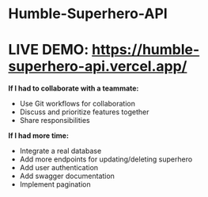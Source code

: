 # Humble-Superhero-API

# LIVE DEMO: https://humble-superhero-api.vercel.app/

**If I had to collaborate with a teammate:**

- Use Git workflows for collaboration
- Discuss and prioritize features together
- Share responsibilities

**If I had more time:**

- Integrate a real database
- Add more endpoints for updating/deleting superhero
- Add user authentication
- Add swagger documentation
- Implement pagination

